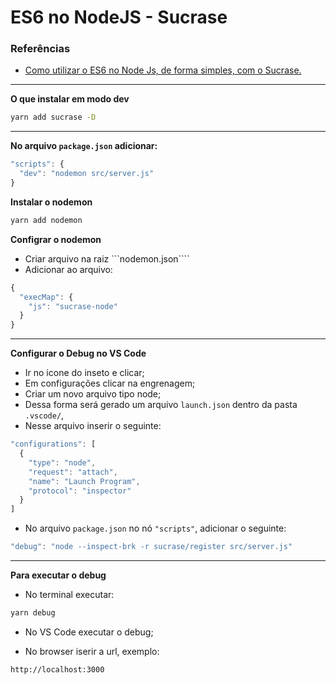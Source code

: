 <h1>ES6 no NodeJS - Sucrase</h1>

<h3>Referências</h3>

* [Como utilizar o ES6 no Node Js, de forma simples, com o Sucrase.](https://carloslevir.com/es6-node-sucrase/)

<hr />

<strong>O que instalar em modo dev</strong>

```bash
yarn add sucrase -D
```

<hr>

<strong>No arquivo ```package.json``` adicionar:</strong>

```js
"scripts": {
  "dev": "nodemon src/server.js"
}
```

<strong>Instalar o nodemon</strong>

```bash
yarn add nodemon
```

<strong>Configrar o nodemon</strong>
* Criar arquivo na raiz ```nodemon.json````
* Adicionar ao arquivo:
```js
{
  "execMap": {
    "js": "sucrase-node"
  }
}
```

<hr />

<strong>Configurar o Debug no VS Code</strong>

* Ir no icone do inseto e clicar;
* Em configurações clicar na engrenagem;
* Criar um novo arquivo tipo node;
* Dessa forma será gerado um arquivo ```launch.json``` dentro da pasta ```.vscode/```,
* Nesse arquivo inserir o seguinte:

```js
"configurations": [
  {
    "type": "node",
    "request": "attach",
    "name": "Launch Program",
    "protocol": "inspector"
  }
]
```

* No arquivo ```package.json``` no nó ```"scripts"```, adicionar o seguinte:

```js
"debug": "node --inspect-brk -r sucrase/register src/server.js"
```

<hr />

<strong>Para executar o debug </strong>

* No terminal executar:

```bash
yarn debug
```

* No VS Code executar o debug;

* No browser iserir a url, exemplo:
```
http://localhost:3000
```



